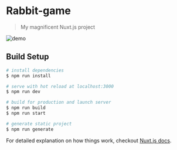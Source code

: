 # Rabbit-game

> My magnificent Nuxt.js project

![demo](https://raw.githubusercontent.com/wiki/suwa3/nuxt.Rabbit-game/Image/Rabbt-game.0816.gif)



## Build Setup

``` bash
# install dependencies
$ npm run install

# serve with hot reload at localhost:3000
$ npm run dev

# build for production and launch server
$ npm run build
$ npm run start

# generate static project
$ npm run generate
```

For detailed explanation on how things work, checkout [Nuxt.js docs](https://nuxtjs.org).
